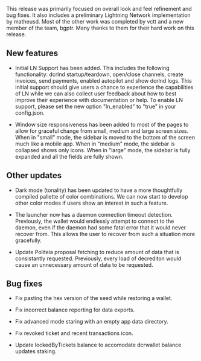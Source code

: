 This release was primarily focused on overall look and feel refinement and bug
fixes.  It also includes a preliminary Lightning Network implementation by 
matheusd.  Most of the other work was completed by vctt and a new member of the 
team, bgptr.  Many thanks to them for their hard work on this release.

## New features 

  - Initial LN Support has been added.  This includes the following functionality:
  dcrlnd startup/teardown, open/close channels, create invoices, send payments,
  enabled autopilot and show dcrlnd logs.  This initial support should give users
  a chance to experience the capabilities of LN while we can also collect user
  feedback about how to best improve their experience with documentation or help.
  To enable LN support, please set the new option "ln_enabled" to "true" in your
  config.json.

  - Window size responsiveness has been added to most of the pages to allow for
  graceful change from small, medium and large screen sizes.  When in "small"
  mode, the sidebar is moved to the bottom of the screen much like a mobile app.
  When in "medium" mode, the sidebar is collapsed shows only icons.  When in
  "large" mode, the sidebar is fully expanded and all the fields are fully shown.

## Other updates

  - Dark mode (tonality) has been updated to have a more thoughtfully compiled
  pallette of color combinations.  We can now start to develop other color modes
  if users show an interest in such a feature.

  - The launcher now has a daemon connection timeout detection.  Previously,
  the wallet would endlessly attempt to connect to the daemon, even if the
  daemon had some fatal error that it would never recover from.  This allows 
  the user to recover from such a situation more gracefully.

  - Update Politeia proposal fetching to reduce amount of data that is consistantly
  requested.  Previously, every load of decrediton would cause an unnecessary 
  amount of data to be requested.

## Bug fixes

  - Fix pasting the hex version of the seed while restoring a wallet.

  - Fix incorrect balance reporting for data exports.

  - Fix advanced mode staring with an empty app data directory.

  - Fix revoked ticket and recent transactions icon.

  - Update lockedByTickets balance to accomodate dcrwallet balance updates staking.